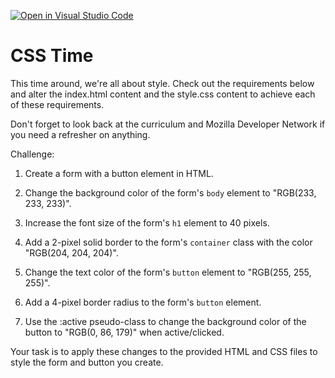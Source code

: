 [![Open in Visual Studio Code](https://classroom.github.com/assets/open-in-vscode-2e0aaae1b6195c2367325f4f02e2d04e9abb55f0b24a779b69b11b9e10269abc.svg)](https://classroom.github.com/online_ide?assignment_repo_id=15308530&assignment_repo_type=AssignmentRepo)
# CSS Time 

This time around, we're all about style. Check out the requirements below and alter the index.html content and the style.css content to achieve each of these requirements.

Don't forget to look back at the curriculum and Mozilla Developer Network if you need a refresher on anything.

Challenge:

1. Create a form with a button element in HTML.

2. Change the background color of the form's `body` element to "RGB(233, 233, 233)".

3. Increase the font size of the form's `h1` element to 40 pixels.  

4. Add a 2-pixel solid border to the form's `container` class with the color "RGB(204, 204, 204)".

5. Change the text color of the form's `button` element to "RGB(255, 255, 255)".  

6. Add a 4-pixel border radius to the form's `button` element.

7. Use the :active pseudo-class to change the background color of the button to "RGB(0, 86, 179)" when active/clicked.

Your task is to apply these changes to the provided HTML and CSS files to style the form and button you create.
